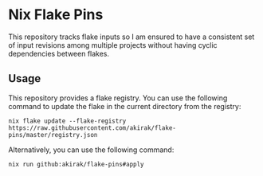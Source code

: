 # Nix Flake Pins
This repository tracks flake inputs so I am ensured to have a consistent set of
input revisions among multiple projects without having cyclic dependencies
between flakes.
## Usage
This repository provides a flake registry. You can use the following command to
update the flake in the current directory from the registry:

``` shell
nix flake update --flake-registry https://raw.githubusercontent.com/akirak/flake-pins/master/registry.json
```

Alternatively, you can use the following command:

``` shell
nix run github:akirak/flake-pins#apply
```
